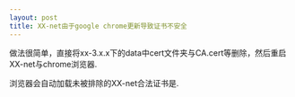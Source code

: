 ```yaml
---
layout: post
title: XX-net由于google chrome更新导致证书不安全
---
```

  做法很简单，直接将xx-3.x.x下的data中cert文件夹与CA.cert等删除，然后重启XX-net与chrome浏览器.
  
  浏览器会自动加载未被排除的XX-net合法证书是.
  
  
